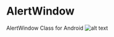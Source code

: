 # AlertWindow
AlertWindow Class for Android
![alt text](https://raw.githubusercontent.com/DarkTornado/AlertWindow/master/Example_Image_1.png/to/img.png)
